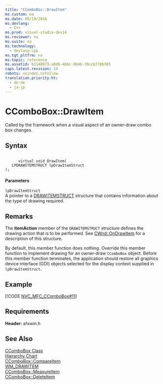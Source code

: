 ```yaml
---
title: "CComboBox::DrawItem"
ms.custom: na
ms.date: 09/19/2016
ms.devlang: 
  - C++
ms.prod: visual-studio-dev14
ms.reviewer: na
ms.suite: na
ms.technology: 
  - devlang-cpp
ms.tgt_pltfrm: na
ms.topic: reference
ms.assetid: b1148873-a8db-4bbc-9b4b-70ccb778b765
caps.latest.revision: 14
robots: noindex,nofollow
translation.priority.ht: 
  - de-de
  - ja-jp
---
```

# CComboBox::DrawItem
Called by the framework when a visual aspect of an owner-draw combo box changes.  
  
## Syntax  
  
```  
  
      virtual void DrawItem(  
   LPDRAWITEMSTRUCT lpDrawItemStruct   
);  
```  
  
#### Parameters  
 `lpDrawItemStruct`  
 A pointer to a [DRAWITEMSTRUCT](../vs140/DRAWITEMSTRUCT-Structure.md) structure that contains information about the type of drawing required.  
  
## Remarks  
 The **itemAction** member of the `DRAWITEMSTRUCT` structure defines the drawing action that is to be performed. See [CWnd::OnDrawItem](../vs140/CWnd--OnDrawItem.md) for a description of this structure.  
  
 By default, this member function does nothing. Override this member function to implement drawing for an owner-draw `CComboBox` object. Before this member function terminates, the application should restore all graphics device interface (GDI) objects selected for the display context supplied in `lpDrawItemStruct`.  
  
## Example  
 [!CODE [NVC_MFC_CComboBox#11](../CodeSnippet/VS_Snippets_Cpp/NVC_MFC_CComboBox#11)]  
  
## Requirements  
 **Header:** afxwin.h  
  
## See Also  
 [CComboBox Class](../vs140/CComboBox-Class.md)   
 [Hierarchy Chart](../vs140/Hierarchy-Chart.md)   
 [CComboBox::CompareItem](../vs140/CComboBox--CompareItem.md)   
 [WM_DRAWITEM](http://msdn.microsoft.com/library/windows/desktop/bb775923)   
 [CComboBox::MeasureItem](../vs140/CComboBox--MeasureItem.md)   
 [CComboBox::DeleteItem](../vs140/CComboBox--DeleteItem.md)